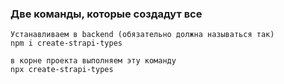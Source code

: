 ### Две команды, которые создадут все

```
Устанавливаем в backend (обязательно должна называться так)
npm i create-strapi-types
```

```
в корне проекта выполняем эту команду
npx create-strapi-types
```
